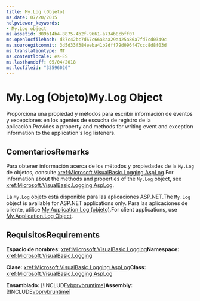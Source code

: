 ```yaml
---
title: My.Log (Objeto)
ms.date: 07/20/2015
helpviewer_keywords:
- My.Log object
ms.assetid: 309b14b4-8875-4b2f-9661-a734b8cbff07
ms.openlocfilehash: d37c42bc7d67c66a3aa29a425a86a7fd7cd0349c
ms.sourcegitcommit: 3d5d33f384eeba41b2dff79d096f47ccc8d8f03d
ms.translationtype: MT
ms.contentlocale: es-ES
ms.lasthandoff: 05/04/2018
ms.locfileid: "33596026"
---
```

# <a name="mylog-object"></a><span data-ttu-id="35bc1-102">My.Log (Objeto)</span><span class="sxs-lookup"><span data-stu-id="35bc1-102">My.Log Object</span></span>
<span data-ttu-id="35bc1-103">Proporciona una propiedad y métodos para escribir información de eventos y excepciones en los agentes de escucha de registro de la aplicación.</span><span class="sxs-lookup"><span data-stu-id="35bc1-103">Provides a property and methods for writing event and exception information to the application's log listeners.</span></span>  
  
## <a name="remarks"></a><span data-ttu-id="35bc1-104">Comentarios</span><span class="sxs-lookup"><span data-stu-id="35bc1-104">Remarks</span></span>  
 <span data-ttu-id="35bc1-105">Para obtener información acerca de los métodos y propiedades de la `My.Log` de objetos, consulte <xref:Microsoft.VisualBasic.Logging.AspLog>.</span><span class="sxs-lookup"><span data-stu-id="35bc1-105">For information about the methods and properties of the `My.Log` object, see <xref:Microsoft.VisualBasic.Logging.AspLog>.</span></span>  
  
 <span data-ttu-id="35bc1-106">La `My.Log` objeto está disponible para las aplicaciones ASP.NET.</span><span class="sxs-lookup"><span data-stu-id="35bc1-106">The `My.Log` object is available for ASP.NET applications only.</span></span> <span data-ttu-id="35bc1-107">Para las aplicaciones de cliente, utilice [My.Application.Log (objeto)](../../../visual-basic/language-reference/objects/my-application-log-object.md).</span><span class="sxs-lookup"><span data-stu-id="35bc1-107">For client applications, use [My.Application.Log Object](../../../visual-basic/language-reference/objects/my-application-log-object.md).</span></span>  
  
## <a name="requirements"></a><span data-ttu-id="35bc1-108">Requisitos</span><span class="sxs-lookup"><span data-stu-id="35bc1-108">Requirements</span></span>  
 <span data-ttu-id="35bc1-109">**Espacio de nombres:** <xref:Microsoft.VisualBasic.Logging></span><span class="sxs-lookup"><span data-stu-id="35bc1-109">**Namespace:** <xref:Microsoft.VisualBasic.Logging></span></span>  
  
 <span data-ttu-id="35bc1-110">**Clase:** <xref:Microsoft.VisualBasic.Logging.AspLog></span><span class="sxs-lookup"><span data-stu-id="35bc1-110">**Class:** <xref:Microsoft.VisualBasic.Logging.AspLog></span></span>  
  
 <span data-ttu-id="35bc1-111">**Ensamblado:** [!INCLUDE[vbprvbruntime](~/includes/vbprvbruntime-md.md)]</span><span class="sxs-lookup"><span data-stu-id="35bc1-111">**Assembly:** [!INCLUDE[vbprvbruntime](~/includes/vbprvbruntime-md.md)]</span></span>
